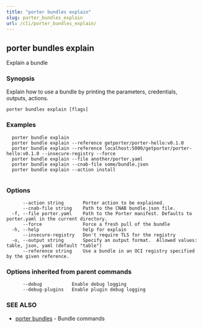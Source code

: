 ```yaml
---
title: "porter bundles explain"
slug: porter_bundles_explain
url: /cli/porter_bundles_explain/
---
```

## porter bundles explain

Explain a bundle

### Synopsis

Explain how to use a bundle by printing the parameters, credentials, outputs, actions.

```
porter bundles explain [flags]
```

### Examples

```
  porter bundle explain
  porter bundle explain --reference getporter/porter-hello:v0.1.0
  porter bundle explain --reference localhost:5000/getporter/porter-hello:v0.1.0 --insecure-registry --force
  porter bundle explain --file another/porter.yaml
  porter bundle explain --cnab-file some/bundle.json
  porter bundle explain --action install
		  
```

### Options

```
      --action string       Porter action to be explained.
      --cnab-file string    Path to the CNAB bundle.json file.
  -f, --file porter.yaml    Path to the Porter manifest. Defaults to porter.yaml in the current directory.
      --force               Force a fresh pull of the bundle
  -h, --help                help for explain
      --insecure-registry   Don't require TLS for the registry
  -o, --output string       Specify an output format.  Allowed values: table, json, yaml (default "table")
      --reference string    Use a bundle in an OCI registry specified by the given reference.
```

### Options inherited from parent commands

```
      --debug           Enable debug logging
      --debug-plugins   Enable plugin debug logging
```

### SEE ALSO

* [porter bundles](/cli/porter_bundles/)	 - Bundle commands

